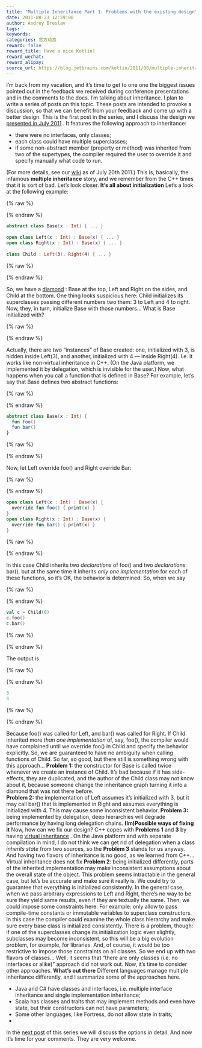 ```yaml
---
title: "Multiple Inheritance Part 1: Problems with the existing design"
date: 2011-08-23 12:59:00
author: Andrey Breslav
tags:
keywords:
categories: 官方动态
reward: false
reward_title: Have a nice Kotlin!
reward_wechat:
reward_alipay:
source_url: https://blog.jetbrains.com/kotlin/2011/08/multiple-inheritance-part-1-problems-with-the-existing-design/
---
```


I’m back from my vacation, and it’s time to get to one one the biggest issues pointed out in the feedback we received during conference presentations and in the comments to the docs. I’m talking about inheritance.
I plan to write a series of posts on this topic. These posts are intended to provoke a discussion, so that we can benefit from your feedback and come up with a better design.
This is the first post in the series, and I discuss the design we [presented in July 2011](http://confluence.jetbrains.net/download/attachments/40702623/JVMLS_workshop_2011.pdf?version=1&modificationDate=1311201781543) . It features the following approach to inheritance:

* there were no interfaces, only classes;
* each class could have multiple superclasses;
* if some non-abstract member (property or method) was inherited from two of the supertypes, the compiler required the user to override it and specify manually what code to run.

(For more details, see our [wiki](http://confluence.jetbrains.net/pages/viewpage.action?pageId=41484416) as of July 20th 2011.)
This is, basically, the infamous <strong>multiple inheritance</strong> story, and we remember from the C++ times that it is sort of bad. Let’s look closer.
<strong>It’s all about initialization</strong>
Let’s a look at the following example:

{% raw %}
<p></p>
{% endraw %}

```kotlin
abstract class Base(x : Int) { ... }
 
open class Left(x : Int) : Base(x) { ... }
open class Right(x : Int) : Base(x) { ... }
 
class Child : Left(3), Right(4) { ... }
```

{% raw %}
<p></p>
{% endraw %}

So, we have a [diamond](http://en.wikipedia.org/wiki/Diamond_problem) : Base at the top, Left and Right on the sides, and Child at the bottom. One thing looks suspicious here: Child initializes its superclasses passing different numbers two them: 3 to Left and 4 to right. Now, they, in turn, initialize Base with those numbers… What is Base initialized with?

{% raw %}
<p><span id="more-74"></span></p>
{% endraw %}

Actually, there are two “instances” of Base created: one, initialized with 3, is hidden inside Left(3), and another, initialized with 4 — inside Right(4). I.e. it works like non-virtual inheritance in C++. (On the Java platform, we implemented it by delegation, which is invisible for the user.)
Now, what happens when you call a function that is defined in Base? For example, let’s say that Base defines two abstract functions:

{% raw %}
<p></p>
{% endraw %}

```kotlin
abstract class Base(x : Int) {
  fun foo()
  fun bar()
}
```

{% raw %}
<p></p>
{% endraw %}

Now, let Left override foo() and Right override Bar:

{% raw %}
<p></p>
{% endraw %}

```kotlin
open class Left(x : Int) : Base(x) {
  override fun foo() { print(x) }
}
open class Right(x : Int) : Base(x) {
  override fun bar() { print(x) }
}
```

{% raw %}
<p></p>
{% endraw %}

In this case Child inherits two <em>declarations</em> of foo() and two <em>declarations</em> bar(), but at the same time it inherits <em>only one implementation</em> for each of these functions, so it’s OK, the behavior is determined. So, when we say

{% raw %}
<p></p>
{% endraw %}

```kotlin
val c = Child(0)
c.foo()
c.bar()
```

{% raw %}
<p></p>
{% endraw %}

The output is

{% raw %}
<p></p>
{% endraw %}

```kotlin
3
4
```

{% raw %}
<p></p>
{% endraw %}

Because foo() was called for Left, and bar() was called for Right.
If Child inherited more <em>than one implementation</em> of, say, foo(), the compiler would have complained until we override foo() in Child and specify the behavior explicitly. So, we are guaranteed to have no ambiguity when calling functions of Child.
So far, so good, but there still is something wrong with this approach…
<strong>Problem 1:</strong> the constructor for Base is called twice whenever we create an instance of Child. It’s bad because if it has side-effects, they are duplicated, and the author of the Child class may not know about it, because someone change the inheritance graph turning it into a diamond that was not there before.
<br/>
<strong>Problem 2:</strong> the implementation of Left assumes it’s initialized with 3, but it may call bar() that is implemented in Right and assumes everything is initialized with 4. This may cause some inconsistent behavior.
<strong>Problem 3:</strong> being implemented by delegation, deep hierarchies will degrade performance by having long delegation chains.
<strong>(Im)Possible ways of fixing it</strong>
Now, how can we fix our design? C++ copes with <strong>Problems 1</strong> and <strong>3</strong> by having [virtual inheritance](http://en.wikipedia.org/wiki/Virtual_inheritance) . On the Java platform and with separate compilation in mind, I do not think we can get rid of delegation when a class <em>inherits state</em> from two sources, so the <strong>Problem 3</strong> stands for us anyway. And having two flavors of inheritance is no good, as we learned from C++…
Virtual inheritance does not fix <strong>Problem 2</strong>: being initialized differently, parts of the inherited implementation may make inconsistent assumptions about the overall state of the object. This problem seems intractable in the general case, but let’s be accurate and make sure it really is.
We could try to guarantee that everything is initialized consistently. In the general case, when we pass arbitrary expressions to Left and Right, there’s no way to be sure they yield same results, even if they are textually the same. Then, we could impose some constraints here. For example: only allow to pass compile-time constants or immutable variables to superclass constructors. In this case the compiler could examine the whole class hierarchy and make sure every base class is initialized consistently. There is a problem, though: if one of the superclasses change its initialization logic even slightly, subclasses may become inconsistent, so this will be a big evolution problem, for example, for libraries.
And, of course, it would be too restrictive to impose those constraints on all classes. So we end up with two flavors of classes…
Well, it seems that “there are only classes (i.e. no interfaces or alike)” approach did not work out. Now, it’s time to consider other approaches.
<strong>What’s out there</strong>
Different languages manage multiple inheritance differently, and I summarize some of the approaches here.

* Java and C# have classes and interfaces, i.e. multiple interface inheritance and single implementation inheritance;
* Scala has classes and traits that may implement methods and even have state, but their constructors can not have parameters;
* Some other languages, like Fortress, do not allow state in traits;
* <Your favorite language here>

In the [next post](http://blog.jetbrains.com/kotlin/2011/08/multiple-inheritance-part-2-possible-directions/) of this series we will discuss the options in detail.
And now it’s time for your comments. They are very welcome.

